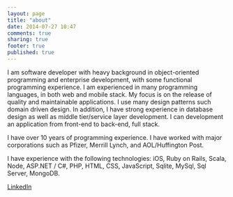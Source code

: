 ```yaml
---
layout: page
title: "about"
date: 2014-07-27 10:47
comments: true
sharing: true
footer: true
published: true
---
```


I am software developer with heavy background in object-oriented programming and enterprise development, with some functional programming experience. I am experienced in many programming languages, in both web and mobile stack. My focus is on the release of quality and maintainable applications. I use many design patterns such domain driven design. In addition, I have strong experience in database design as well as middle tier/service layer development. I can development an application from front-end to back-end, full stack.

I have over 10 years of programming experience. I have worked with major corporations such as Pfizer, Merrill Lynch, and AOL/Huffington Post.

I have experience with the following technologies: iOS, Ruby on Rails, Scala, Node, ASP.NET / C#, PHP, HTML, CSS, JavaScript, Sqlite, MySql, Sql Server, MongoDB.

[LinkedIn](http://www.linkedin.com/pub/ronald-cirka/2/727/7b1)
